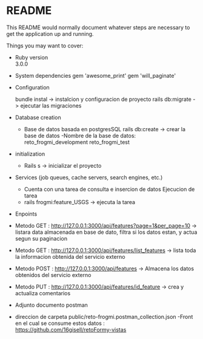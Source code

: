 # README

This README would normally document whatever steps are necessary to get the
application up and running.

Things you may want to cover:

* Ruby version  
    3.0.0

* System dependencies
    gem 'awesome_print'
    gem 'will_paginate'

* Configuration

    bundle instal -> instalcion y configuracion de proyecto
    rails db:migrate -> ejecutar las migraciones

* Database creation
    - Base de datos basada en postgresSQL
        rails db:create -> crear la base de datos
    -Nombre de la base de datos: reto_frogmi_development reto_frogmi_test

* initialization
    - Rails s -> inicializar el proyecto

* Services (job queues, cache servers, search engines, etc.)
    - Cuenta con una tarea de consulta e insercion de datos
    Ejecucion de tarea
    - rails frogmi:feature_USGS  -> ejecuta la tarea

* Enpoints
- Metodo GET : http://127.0.0.1:3000/api/features?page=1&per_page=10  -> listara data almacenada en base de dato, filtra si los datos estan, y actua segun su paginacion

- Metodo GET : http://127.0.0.1:3000/api/features/list_features  -> lista toda la informacion obtenida del servicio externo

- Metodo POST : http://127.0.0.1:3000/api/features -> Almacena los datos obtenidos del servicio externo 

- Metodo PUT : http://127.0.0.1:3000/api/features/id_feature -> crea y actualiza comentarios

* Adjunto documento postman
- direccion de carpeta public/reto-frogmi.postman_collection.json
-Front en el cual se consume estos datos : https://github.com/16gisell/retoFormy-vistas